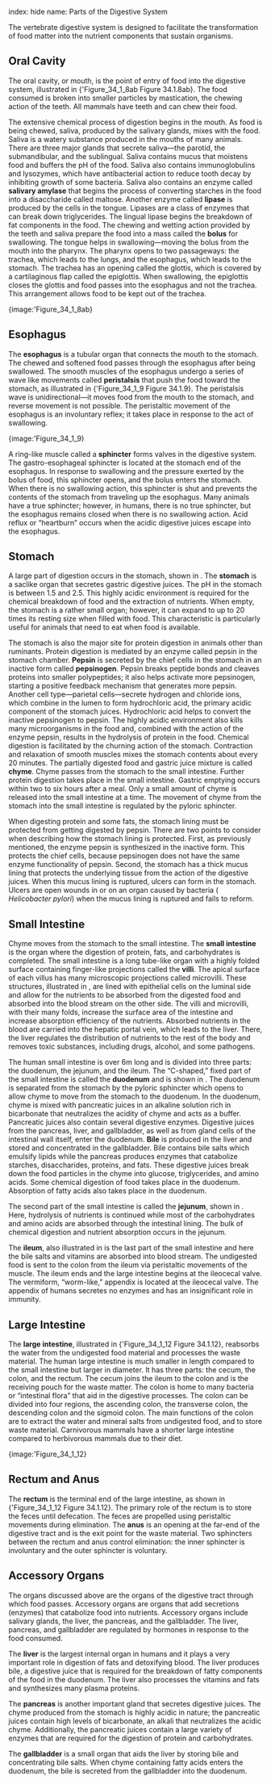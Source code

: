 index: hide
name: Parts of the Digestive System

The vertebrate digestive system is designed to facilitate the transformation of food matter into the nutrient components that sustain organisms.

## Oral Cavity

The oral cavity, or mouth, is the point of entry of food into the digestive system, illustrated in {'Figure_34_1_8ab Figure 34.1.8ab}. The food consumed is broken into smaller particles by mastication, the chewing action of the teeth. All mammals have teeth and can chew their food.

The extensive chemical process of digestion begins in the mouth. As food is being chewed, saliva, produced by the salivary glands, mixes with the food. Saliva is a watery substance produced in the mouths of many animals. There are three major glands that secrete saliva—the parotid, the submandibular, and the sublingual. Saliva contains mucus that moistens food and buffers the pH of the food. Saliva also contains immunoglobulins and lysozymes, which have antibacterial action to reduce tooth decay by inhibiting growth of some bacteria. Saliva also contains an enzyme called  **salivary amylase** that begins the process of converting starches in the food into a disaccharide called maltose. Another enzyme called  **lipase** is produced by the cells in the tongue. Lipases are a class of enzymes that can break down triglycerides. The lingual lipase begins the breakdown of fat components in the food. The chewing and wetting action provided by the teeth and saliva prepare the food into a mass called the  **bolus** for swallowing. The tongue helps in swallowing—moving the bolus from the mouth into the pharynx. The pharynx opens to two passageways: the trachea, which leads to the lungs, and the esophagus, which leads to the stomach. The trachea has an opening called the glottis, which is covered by a cartilaginous flap called the epiglottis. When swallowing, the epiglottis closes the glottis and food passes into the esophagus and not the trachea. This arrangement allows food to be kept out of the trachea.


{image:'Figure_34_1_8ab}
        

## Esophagus

The  **esophagus** is a tubular organ that connects the mouth to the stomach. The chewed and softened food passes through the esophagus after being swallowed. The smooth muscles of the esophagus undergo a series of wave like movements called  **peristalsis** that push the food toward the stomach, as illustrated in {'Figure_34_1_9 Figure 34.1.9}. The peristalsis wave is unidirectional—it moves food from the mouth to the stomach, and reverse movement is not possible. The peristaltic movement of the esophagus is an involuntary reflex; it takes place in response to the act of swallowing.


{image:'Figure_34_1_9}
        

A ring-like muscle called a  **sphincter** forms valves in the digestive system. The gastro-esophageal sphincter is located at the stomach end of the esophagus. In response to swallowing and the pressure exerted by the bolus of food, this sphincter opens, and the bolus enters the stomach. When there is no swallowing action, this sphincter is shut and prevents the contents of the stomach from traveling up the esophagus. Many animals have a true sphincter; however, in humans, there is no true sphincter, but the esophagus remains closed when there is no swallowing action. Acid reflux or “heartburn” occurs when the acidic digestive juices escape into the esophagus.

## Stomach

A large part of digestion occurs in the stomach, shown in . The  **stomach** is a saclike organ that secretes gastric digestive juices. The pH in the stomach is between 1.5 and 2.5. This highly acidic environment is required for the chemical breakdown of food and the extraction of nutrients. When empty, the stomach is a rather small organ; however, it can expand to up to 20 times its resting size when filled with food. This characteristic is particularly useful for animals that need to eat when food is available.

The stomach is also the major site for protein digestion in animals other than ruminants. Protein digestion is mediated by an enzyme called pepsin in the stomach chamber.  **Pepsin** is secreted by the chief cells in the stomach in an inactive form called  **pepsinogen**. Pepsin breaks peptide bonds and cleaves proteins into smaller polypeptides; it also helps activate more pepsinogen, starting a positive feedback mechanism that generates more pepsin. Another cell type—parietal cells—secrete hydrogen and chloride ions, which combine in the lumen to form hydrochloric acid, the primary acidic component of the stomach juices. Hydrochloric acid helps to convert the inactive pepsinogen to pepsin. The highly acidic environment also kills many microorganisms in the food and, combined with the action of the enzyme pepsin, results in the hydrolysis of protein in the food. Chemical digestion is facilitated by the churning action of the stomach. Contraction and relaxation of smooth muscles mixes the stomach contents about every 20 minutes. The partially digested food and gastric juice mixture is called  **chyme**. Chyme passes from the stomach to the small intestine. Further protein digestion takes place in the small intestine. Gastric emptying occurs within two to six hours after a meal. Only a small amount of chyme is released into the small intestine at a time. The movement of chyme from the stomach into the small intestine is regulated by the pyloric sphincter.

When digesting protein and some fats, the stomach lining must be protected from getting digested by pepsin. There are two points to consider when describing how the stomach lining is protected. First, as previously mentioned, the enzyme pepsin is synthesized in the inactive form. This protects the chief cells, because pepsinogen does not have the same enzyme functionality of pepsin. Second, the stomach has a thick mucus lining that protects the underlying tissue from the action of the digestive juices. When this mucus lining is ruptured, ulcers can form in the stomach. Ulcers are open wounds in or on an organ caused by bacteria ( *Helicobacter pylori*) when the mucus lining is ruptured and fails to reform.

## Small Intestine

Chyme moves from the stomach to the small intestine. The  **small intestine** is the organ where the digestion of protein, fats, and carbohydrates is completed. The small intestine is a long tube-like organ with a highly folded surface containing finger-like projections called the  **villi**. The apical surface of each villus has many microscopic projections called microvilli. These structures, illustrated in , are lined with epithelial cells on the luminal side and allow for the nutrients to be absorbed from the digested food and absorbed into the blood stream on the other side. The villi and microvilli, with their many folds, increase the surface area of the intestine and increase absorption efficiency of the nutrients. Absorbed nutrients in the blood are carried into the hepatic portal vein, which leads to the liver. There, the liver regulates the distribution of nutrients to the rest of the body and removes toxic substances, including drugs, alcohol, and some pathogens.

The human small intestine is over 6m long and is divided into three parts: the duodenum, the jejunum, and the ileum. The “C-shaped,” fixed part of the small intestine is called the  **duodenum** and is shown in . The duodenum is separated from the stomach by the pyloric sphincter which opens to allow chyme to move from the stomach to the duodenum. In the duodenum, chyme is mixed with pancreatic juices in an alkaline solution rich in bicarbonate that neutralizes the acidity of chyme and acts as a buffer. Pancreatic juices also contain several digestive enzymes. Digestive juices from the pancreas, liver, and gallbladder, as well as from gland cells of the intestinal wall itself, enter the duodenum.  **Bile** is produced in the liver and stored and concentrated in the gallbladder. Bile contains bile salts which emulsify lipids while the pancreas produces enzymes that catabolize starches, disaccharides, proteins, and fats. These digestive juices break down the food particles in the chyme into glucose, triglycerides, and amino acids. Some chemical digestion of food takes place in the duodenum. Absorption of fatty acids also takes place in the duodenum.

The second part of the small intestine is called the  **jejunum**, shown in . Here, hydrolysis of nutrients is continued while most of the carbohydrates and amino acids are absorbed through the intestinal lining. The bulk of chemical digestion and nutrient absorption occurs in the jejunum.

The  **ileum**, also illustrated in  is the last part of the small intestine and here the bile salts and vitamins are absorbed into blood stream. The undigested food is sent to the colon from the ileum via peristaltic movements of the muscle. The ileum ends and the large intestine begins at the ileocecal valve. The vermiform, “worm-like,” appendix is located at the ileocecal valve. The appendix of humans secretes no enzymes and has an insignificant role in immunity.

## Large Intestine

The  **large intestine**, illustrated in {'Figure_34_1_12 Figure 34.1.12}, reabsorbs the water from the undigested food material and processes the waste material. The human large intestine is much smaller in length compared to the small intestine but larger in diameter. It has three parts: the cecum, the colon, and the rectum. The cecum joins the ileum to the colon and is the receiving pouch for the waste matter. The colon is home to many bacteria or “intestinal flora” that aid in the digestive processes. The colon can be divided into four regions, the ascending colon, the transverse colon, the descending colon and the sigmoid colon. The main functions of the colon are to extract the water and mineral salts from undigested food, and to store waste material. Carnivorous mammals have a shorter large intestine compared to herbivorous mammals due to their diet.


{image:'Figure_34_1_12}
        

## Rectum and Anus

The  **rectum** is the terminal end of the large intestine, as shown in {'Figure_34_1_12 Figure 34.1.12}. The primary role of the rectum is to store the feces until defecation. The feces are propelled using peristaltic movements during elimination. The  **anus** is an opening at the far-end of the digestive tract and is the exit point for the waste material. Two sphincters between the rectum and anus control elimination: the inner sphincter is involuntary and the outer sphincter is voluntary.

## Accessory Organs

The organs discussed above are the organs of the digestive tract through which food passes. Accessory organs are organs that add secretions (enzymes) that catabolize food into nutrients. Accessory organs include salivary glands, the liver, the pancreas, and the gallbladder. The liver, pancreas, and gallbladder are regulated by hormones in response to the food consumed.

The  **liver** is the largest internal organ in humans and it plays a very important role in digestion of fats and detoxifying blood. The liver produces bile, a digestive juice that is required for the breakdown of fatty components of the food in the duodenum. The liver also processes the vitamins and fats and synthesizes many plasma proteins.

The  **pancreas** is another important gland that secretes digestive juices. The chyme produced from the stomach is highly acidic in nature; the pancreatic juices contain high levels of bicarbonate, an alkali that neutralizes the acidic chyme. Additionally, the pancreatic juices contain a large variety of enzymes that are required for the digestion of protein and carbohydrates.

The  **gallbladder** is a small organ that aids the liver by storing bile and concentrating bile salts. When chyme containing fatty acids enters the duodenum, the bile is secreted from the gallbladder into the duodenum.
